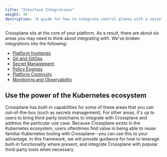 ```yaml
---
title: "Interface Integrations"
weight: 40
description: "A guide for how to integrate control planes with a variety of interfaces"
---
```


Crossplane sits at the core of your platform. As a result, there are about six areas you may need to think about integrating with. We've broken integrations into the following:

- [Platform frontends](platform-frontends)
- [Git and GitOps](git-and-gitops)
- [Secret Management](secrets-management)
- [Policy Engines](policy-engines)
- [Platform Continuity](platform-continuity)
- [Monitoring and Observability](monitoring-and-observability)

## Use the power of the Kubernetes ecosystem

Crossplane has built-in capabilities for some of these areas that you can out-of-the-box (such as secrets management). For other areas, it's up to users to bring third-party toolchains to integrate with Crossplane and address the particular use case. Because Crossplane exists in the Kubernetes ecosystem, users oftentimes find value in being able to reuse familiar Kubernetes tooling with Crossplane--you can use this to your advantage. In this framework, we will provide guidance for how to leverage built-in functionality where present, and integrate Crossplane with popular third-party tools when necessary.